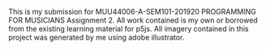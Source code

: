 This is my submission for MUU44006-A-SEM101-201920 PROGRAMMING FOR MUSICIANS
Assignment 2. All work contained is my own or borrowed from the existing learning material for p5js.
All imagery contained in this project was generated by me using adobe illustrator.
